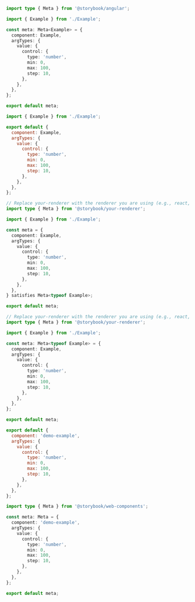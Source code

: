 ```ts filename="Example.stories.ts" renderer="angular" language="ts"
import type { Meta } from '@storybook/angular';

import { Example } from './Example';

const meta: Meta<Example> = {
  component: Example,
  argTypes: {
    value: {
      control: {
        type: 'number',
        min: 0,
        max: 100,
        step: 10,
      },
    },
  },
};

export default meta;
```

```js filename="Example.stories.js|jsx" renderer="common" language="js"
import { Example } from './Example';

export default {
  component: Example,
  argTypes: {
    value: {
      control: {
        type: 'number',
        min: 0,
        max: 100,
        step: 10,
      },
    },
  },
};
```

```ts filename="Example.stories.ts|tsx" renderer="common" language="ts-4-9"
// Replace your-renderer with the renderer you are using (e.g., react, vue3, angular, etc.)
import type { Meta } from '@storybook/your-renderer';

import { Example } from './Example';

const meta = {
  component: Example,
  argTypes: {
    value: {
      control: {
        type: 'number',
        min: 0,
        max: 100,
        step: 10,
      },
    },
  },
} satisfies Meta<typeof Example>;

export default meta;
```

```ts filename="Example.stories.ts|tsx" renderer="common" language="ts"
// Replace your-renderer with the renderer you are using (e.g., react, vue3, angular, etc.)
import type { Meta } from '@storybook/your-renderer';

import { Example } from './Example';

const meta: Meta<typeof Example> = {
  component: Example,
  argTypes: {
    value: {
      control: {
        type: 'number',
        min: 0,
        max: 100,
        step: 10,
      },
    },
  },
};

export default meta;
```

```js filename="Example.stories.js" renderer="web-components" language="js"
export default {
  component: 'demo-example',
  argTypes: {
    value: {
      control: {
        type: 'number',
        min: 0,
        max: 100,
        step: 10,
      },
    },
  },
};
```

```ts filename="Example.stories.ts" renderer="web-components" language="ts"
import type { Meta } from '@storybook/web-components';

const meta: Meta = {
  component: 'demo-example',
  argTypes: {
    value: {
      control: {
        type: 'number',
        min: 0,
        max: 100,
        step: 10,
      },
    },
  },
};

export default meta;
```
